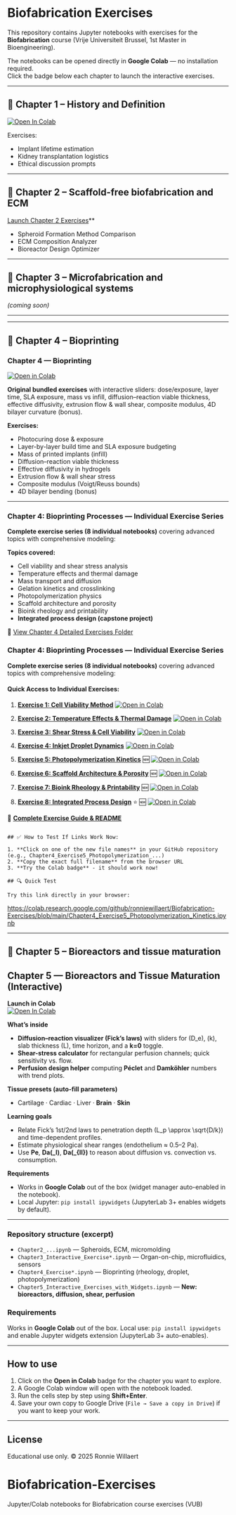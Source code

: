 # Biofabrication Exercises

This repository contains Jupyter notebooks with exercises for the **Biofabrication** course (Vrije Universiteit Brussel, 1st Master in Bioengineering).

The notebooks can be opened directly in **Google Colab** — no installation required.  
Click the badge below each chapter to launch the interactive exercises.

---

## 📘 Chapter 1 – History and Definition
[![Open In Colab](https://colab.research.google.com/assets/colab-badge.svg)](
https://colab.research.google.com/github/ronniewillaert/Biofabrication-Exercises/blob/main/Chapter1_Exercises_Starter.ipynb)

Exercises:
- Implant lifetime estimation
- Kidney transplantation logistics
- Ethical discussion prompts

---

## 📘 Chapter 2 – Scaffold-free biofabrication and ECM
[Launch Chapter 2 Exercises](https://colab.research.google.com/github/ronniewillaert/Biofabrication-Exercises/blob/main/Chapter2_Exercises_Starter.ipynb)**
- Spheroid Formation Method Comparison
- ECM Composition Analyzer
- Bioreactor Design Optimizer

---

## 📘 Chapter 3 – Microfabrication and microphysiological systems
*(coming soon)*

---

---

## 📘 Chapter 4 – Bioprinting

### Chapter 4 — Bioprinting

[![Open in Colab](https://colab.research.google.com/assets/colab-badge.svg)](https://colab.research.google.com/github/ronniewillaert/Biofabrication-Exercises/blob/main/Chapter4_Interactive_Exercises_v3.ipynb)

**Original bundled exercises** with interactive sliders: dose/exposure, layer time, SLA exposure, mass vs infill, diffusion–reaction viable thickness, effective diffusivity, extrusion flow & wall shear, composite modulus, 4D bilayer curvature (bonus).

**Exercises:**
- Photocuring dose & exposure
- Layer-by-layer build time and SLA exposure budgeting
- Mass of printed implants (infill)
- Diffusion–reaction viable thickness
- Effective diffusivity in hydrogels
- Extrusion flow & wall shear stress
- Composite modulus (Voigt/Reuss bounds)
- 4D bilayer bending (bonus)

---

### Chapter 4: Bioprinting Processes — Individual Exercise Series

**Complete exercise series (8 individual notebooks)** covering advanced topics with comprehensive modeling:

**Topics covered:**
- Cell viability and shear stress analysis
- Temperature effects and thermal damage
- Mass transport and diffusion
- Gelation kinetics and crosslinking
- Photopolymerization physics
- Scaffold architecture and porosity
- Bioink rheology and printability
- **Integrated process design (capstone project)**

📂 [View Chapter 4 Detailed Exercises Folder](./Chapter4_Python_Exercises/)

### Chapter 4: Bioprinting Processes — Individual Exercise Series

**Complete exercise series (8 individual notebooks)** covering advanced topics with comprehensive modeling:

#### Quick Access to Individual Exercises:

1. **[Exercise 1: Cell Viability Method](./Chapter4_Exercise1_Method_Comparison.ipynb)** [![Open in Colab](https://colab.research.google.com/assets/colab-badge.svg)](https://colab.research.google.com/github/ronniewillaert/Biofabrication-Exercises/blob/main/Chapter4_Exercise1_Method_Comparison.ipynb)

2. **[Exercise 2: Temperature Effects & Thermal Damage](./Chapter4_Exercise2_Temperature_Thermal_Effects.ipynb)** [![Open in Colab](https://colab.research.google.com/assets/colab-badge.svg)](https://colab.research.google.com/github/ronniewillaert/Biofabrication-Exercises/blob/main/Chapter4_Exercise2_Temperature_Thermal_Effects.ipynb)

3. **[Exercise 3: Shear Stress & Cell Viability](./Chapter4_Exercise3_Shear_Stress_Cell_Viability.ipynb)** [![Open in Colab](https://colab.research.google.com/assets/colab-badge.svg)](https://colab.research.google.com/github/ronniewillaert/Biofabrication-Exercises/blob/main/Chapter4_Exercise3_Shear_Stress_Cell_Viability.ipynb)

4. **[Exercise 4: Inkjet Droplet Dynamics](./Chapter4_Exercise4_Inkjet_Droplet_Dynamics.ipynb)** [![Open in Colab](https://colab.research.google.com/assets/colab-badge.svg)](https://colab.research.google.com/github/ronniewillaert/Biofabrication-Exercises/blob/main/Chapter4_Exercise4_Inkjet_Droplet_Dynamics.ipynb)

5. **[Exercise 5: Photopolymerization Kinetics](./Chapter4_Exercise5_Photopolymerization_Kinetics.ipynb)** 🆕 [![Open in Colab](https://colab.research.google.com/assets/colab-badge.svg)](https://colab.research.google.com/github/ronniewillaert/Biofabrication-Exercises/blob/main/Chapter4_Exercise5_Photopolymerization_Kinetics.ipynb)

6. **[Exercise 6: Scaffold Architecture & Porosity](./Chapter4_Exercise6_Scaffold_Architecture_Porosity.ipynb)** 🆕 [![Open in Colab](https://colab.research.google.com/assets/colab-badge.svg)](https://colab.research.google.com/github/ronniewillaert/Biofabrication-Exercises/blob/main/Chapter4_Exercise6_Scaffold_Architecture_Porosity.ipynb)

7. **[Exercise 7: Bioink Rheology & Printability](./Chapter4_Exercise7_Bioink_Rheology_Printability.ipynb)** 🆕 [![Open in Colab](https://colab.research.google.com/assets/colab-badge.svg)](https://colab.research.google.com/github/ronniewillaert/Biofabrication-Exercises/blob/main/Chapter4_Exercise7_Bioink_Rheology_Printability.ipynb)

8. **[Exercise 8: Integrated Process Design](./Chapter4_Exercise8_Integrated_Process_Design.ipynb)** ⭐ 🆕 [![Open in Colab](https://colab.research.google.com/assets/colab-badge.svg)](https://colab.research.google.com/github/ronniewillaert/Biofabrication-Exercises/blob/main/Chapter4_Exercise8_Integrated_Process_Design.ipynb)

📖 **[Complete Exercise Guide & README](./README_Chapter4_Exercises.md)**
```

## ✅ How to Test If Links Work Now:

1. **Click on one of the new file names** in your GitHub repository (e.g., Chapter4_Exercise5_Photopolymerization_...)
2. **Copy the exact full filename** from the browser URL
3. **Try the Colab badge** - it should work now!

## 🔍 Quick Test

Try this link directly in your browser:
```
https://colab.research.google.com/github/ronniewillaert/Biofabrication-Exercises/blob/main/Chapter4_Exercise5_Photopolymerization_Kinetics.ipynb

---

## 📘 Chapter 5 – Bioreactors and tissue maturation
## Chapter 5 — Bioreactors and Tissue Maturation (Interactive)

**Launch in Colab**  
[![Open In Colab](https://colab.research.google.com/assets/colab-badge.svg)](
https://colab.research.google.com/github/ronniewillaert/Biofabrication-Exercises/blob/main/Chapter5_Interactive_Exercises_with_Widgets.ipynb)

**What’s inside**
- **Diffusion–reaction visualizer (Fick’s laws)** with sliders for \(D_e\), \(k\), slab thickness \(L\), time horizon, and a **k=0** toggle.
- **Shear-stress calculator** for rectangular perfusion channels; quick sensitivity vs. flow.
- **Perfusion design helper** computing **Péclet** and **Damköhler** numbers with trend plots.

**Tissue presets (auto-fill parameters)**
- Cartilage · Cardiac · Liver · **Brain** · **Skin**

**Learning goals**
- Relate Fick’s 1st/2nd laws to penetration depth \(L_p \approx \sqrt{D/k}\) and time-dependent profiles.
- Estimate physiological shear ranges (endothelium ≈ 0.5–2 Pa).
- Use **Pe**, **Da\(_I\)**, **Da\(_{II}\)** to reason about diffusion vs. convection vs. consumption.

**Requirements**
- Works in **Google Colab** out of the box (widget manager auto-enabled in the notebook).
- Local Jupyter: `pip install ipywidgets` (JupyterLab 3+ enables widgets by default).

---

### Repository structure (excerpt)
- `Chapter2_...ipynb` — Spheroids, ECM, micromolding
- `Chapter3_Interactive_Exercise*.ipynb` — Organ-on-chip, microfluidics, sensors
- `Chapter4_Exercise*.ipynb` — Bioprinting (rheology, droplet, photopolymerization)
- `Chapter5_Interactive_Exercises_with_Widgets.ipynb` — **New: bioreactors, diffusion, shear, perfusion**

### Requirements
Works in **Google Colab** out of the box. Local use: `pip install ipywidgets` and enable Jupyter widgets extension (JupyterLab 3+ auto-enables).



---

## How to use
1. Click on the **Open in Colab** badge for the chapter you want to explore.  
2. A Google Colab window will open with the notebook loaded.  
3. Run the cells step by step using **Shift+Enter**.  
4. Save your own copy to Google Drive (`File → Save a copy in Drive`) if you want to keep your work.  

---

## License
Educational use only. © 2025 Ronnie Willaert
# Biofabrication-Exercises
Jupyter/Colab notebooks for Biofabrication course exercises (VUB)
